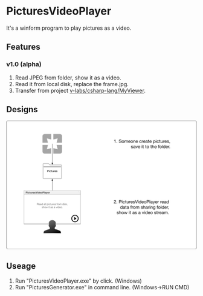 PicturesVideoPlayer
============================

It's a winform program to play pictures as a video.

Features
----------------------------

### v1.0 (alpha)

1. Read JPEG from folder, show it as a video.
2. Read it from local disk, replace the frame.jpg.
3. Transfer from project [v-labs/csharp-lang/MyViewer](https://github.com/volnet/v-labs/tree/master/csharp-lang/MyViewer).

Designs
----------------------------

![Figure](docs/design/principle.png)

Useage
----------------------------

1. Run "PicturesVideoPlayer.exe" by click. (Windows)
2. Run "PicturesGenerator.exe" in command line. (Windows->RUN CMD)